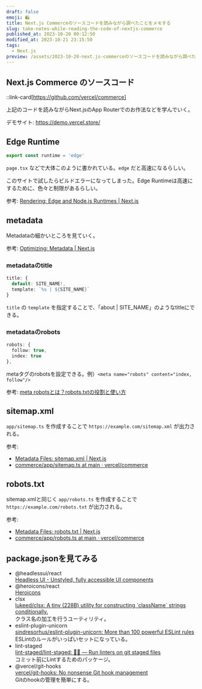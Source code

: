 ```yaml
---
draft: false
emoji: 🛍️
title: Next.js Commerceのソースコードを読みながら調べたことをメモする
slug: take-notes-while-reading-the-code-of-nextjs-commerce
published_at: 2023-10-20 00:12:50
modified_at: 2023-10-21 23:15:50
tags:
  - Next.js
preview: /assets/2023-10-20-next.js-commerceのソースコードを読みながら調べたことをメモする.webp
---
```


## Next.js Commerce のソースコード

::link-card[https://github.com/vercel/commerce]

上記のコードを読みながらNext.jsのApp Routerでのお作法などを学んでいく。

デモサイト: https://demo.vercel.store/

## Edge Runtime

```typescript
export const runtime = 'edge'
```

`page.tsx` などで大体このように書かれている。`edge` だと高速になるらしい。

このサイトで試したらビルドエラーになってしまった。Edge Runtimeは高速にするために、色々と制限があるらしい。

参考: [Rendering: Edge and Node.js Runtimes | Next.js](https://nextjs.org/docs/app/building-your-application/rendering/edge-and-nodejs-runtimes)

## metadata

Metadataの細かいところを見ていく。

参考: [Optimizing: Metadata | Next.js](https://nextjs.org/docs/app/building-your-application/optimizing/metadata)

### metadataのtitle

```typescript
title: {
  default: SITE_NAME!,
  template: `%s | ${SITE_NAME}`
}
```

`title` の `template` を指定することで、「about | SITE_NAME」のようなtitleにできる。

### metadataのrobots

```typescript
robots: {
  follow: true,
  index: true
},
```

metaタグのrobotsを設定できる。例）`<meta name="robots" content="index, follow"/>`

参考: [meta robotsとは？robots.txtの役割と使い方](https://www.seohacks.net/blog/3482/)

## sitemap.xml

`app/sitemap.ts` を作成することで `https://example.com/sitemap.xml` が出力される。

参考:

- [Metadata Files: sitemap.xml | Next.js](https://nextjs.org/docs/app/api-reference/file-conventions/metadata/sitemap)
- [commerce/app/sitemap.ts at main · vercel/commerce](https://github.com/vercel/commerce/blob/main/app/sitemap.ts)

## robots.txt

sitemap.xmlと同じく `app/robots.ts` を作成することで `https://example.com/robots.txt` が出力される。

参考:

- [Metadata Files: robots.txt | Next.js](https://nextjs.org/docs/app/api-reference/file-conventions/metadata/robots)
- [commerce/app/robots.ts at main · vercel/commerce](https://github.com/vercel/commerce/blob/main/app/robots.ts)

## package.jsonを見てみる

- @headlessui/react  
  [Headless UI - Unstyled, fully accessible UI components](https://headlessui.com/)
- @heroicons/react  
  [Heroicons](https://heroicons.com/)
- clsx  
  [lukeed/clsx: A tiny (228B) utility for constructing \`className\` strings conditionally.](https://github.com/lukeed/clsx)  
  クラス名の加工を行うユーティリティ。
- eslint-plugin-unicorn  
  [sindresorhus/eslint-plugin-unicorn: More than 100 powerful ESLint rules](https://github.com/sindresorhus/eslint-plugin-unicorn)  
  ESLintのルールがいっぱいセットになっている。
- lint-staged  
  [lint-staged/lint-staged: 🚫💩 — Run linters on git staged files](https://github.com/lint-staged/lint-staged)  
  コミット前にLintするためのパッケージ。
- @vercel/git-hooks  
  [vercel/git-hooks: No nonsense Git hook management](https://github.com/vercel/git-hooks)  
  Gitのhookの管理を簡単にする。
